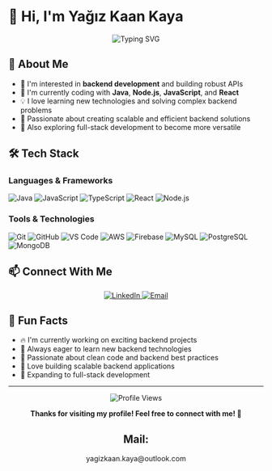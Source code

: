 # 👋 Hi, I'm Yağız Kaan Kaya

<div align="center">
  <img src="https://readme-typing-svg.herokuapp.com?font=Fira+Code&weight=500&size=28&pause=1000&color=3B82F6&center=true&vCenter=true&width=435&lines=Backend+Developer;Java+%7C+Node.js+%7C+Databases;Passionate+about+coding" alt="Typing SVG" />
</div>

## 🚀 About Me

- 👀 I'm interested in **backend development** and building robust APIs
- 🌱 I'm currently coding with **Java**, **Node.js**, **JavaScript**, and **React**
- 💡 I love learning new technologies and solving complex backend problems
- 🎯 Passionate about creating scalable and efficient backend solutions
- 🔄 Also exploring full-stack development to become more versatile

## 🛠️ Tech Stack

### Languages & Frameworks

![Java](https://img.shields.io/badge/Java-ED8B00?style=for-the-badge&logo=openjdk&logoColor=white)
![JavaScript](https://img.shields.io/badge/JavaScript-F7DF1E?style=for-the-badge&logo=javascript&logoColor=black)
![TypeScript](https://img.shields.io/badge/TypeScript-007ACC?style=for-the-badge&logo=typescript&logoColor=white)
![React](https://img.shields.io/badge/React-20232A?style=for-the-badge&logo=react&logoColor=61DAFB)
![Node.js](https://img.shields.io/badge/Node.js-43853D?style=for-the-badge&logo=node.js&logoColor=white)

### Tools & Technologies

![Git](https://img.shields.io/badge/Git-F05032?style=for-the-badge&logo=git&logoColor=white)
![GitHub](https://img.shields.io/badge/GitHub-100000?style=for-the-badge&logo=github&logoColor=white)
![VS Code](https://img.shields.io/badge/VS_Code-007ACC?style=for-the-badge&logo=visual-studio-code&logoColor=white)
![AWS](https://img.shields.io/badge/AWS-FF9900?style=for-the-badge&logo=amazon-aws&logoColor=white)
![Firebase](https://img.shields.io/badge/Firebase-FFCA28?style=for-the-badge&logo=firebase&logoColor=black)
![MySQL](https://img.shields.io/badge/MySQL-4479A1?style=for-the-badge&logo=mysql&logoColor=white)
![PostgreSQL](https://img.shields.io/badge/PostgreSQL-316192?style=for-the-badge&logo=postgresql&logoColor=white)
![MongoDB](https://img.shields.io/badge/MongoDB-4EA94B?style=for-the-badge&logo=mongodb&logoColor=white)

## 📫 Connect With Me

<div align="center">
  <a href="https://www.linkedin.com/in/yağız-kaan-kaya1/" target="_blank">
    <img src="https://img.shields.io/badge/LinkedIn-0077B5?style=for-the-badge&logo=linkedin&logoColor=white" alt="LinkedIn" />
  </a>
  <a href="mailto:yagizkaan.kaya@outlook.com" target="_blank">
    <img src="https://img.shields.io/badge/Email-D14836?style=for-the-badge&logo=gmail&logoColor=white" alt="Email" />
  </a>
</div>

## 🎉 Fun Facts

- 🔥 I'm currently working on exciting backend projects
- 🎯 Always eager to learn new backend technologies
- 🌟 Passionate about clean code and backend best practices
- 🚀 Love building scalable backend applications
- 🔄 Expanding to full-stack development

---

<div align="center">
  <img src="https://komarev.com/ghpvc/?username=yagizkaan&style=flat-square&color=blue" alt="Profile Views" />
  
  **Thanks for visiting my profile! Feel free to connect with me! 🚀**
<h2>Mail: </h2>
<p>yagizkaan.kaya@outlook.com</p>
</div>
